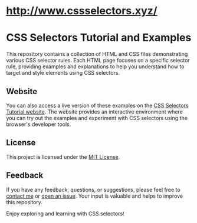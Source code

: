 # http://www.cssselectors.xyz/

# CSS Selectors Tutorial and Examples

This repository contains a collection of HTML and CSS files demonstrating various CSS selector rules. Each HTML page focuses on a specific selector rule, providing examples and explanations to help you understand how to target and style elements using CSS selectors.

## Website

You can also access a live version of these examples on the [CSS Selectors Tutorial website](http://www.cssselectors.xyz/). The website provides an interactive environment where you can try out the examples and experiment with CSS selectors using the browser's developer tools.


## License

This project is licensed under the [MIT License](LICENSE.md).

## Feedback

If you have any feedback, questions, or suggestions, please feel free to [contact me](mailto:kawsar@kawsarlog.com) or [open an issue]([https://github.com/your-username/css-selectors-examples/issues](https://github.com/kawsarlog/CSS-Selectors-Tutorial/issues)). Your input is valuable and helps to improve this repository.

Enjoy exploring and learning with CSS selectors!

